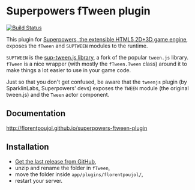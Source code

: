 # Superpowers fTween plugin

[![Build Status](https://travis-ci.org/florentpoujol/superpowers-ftween-plugin.svg?branch=travis)](https://travis-ci.org/florentpoujol/superpowers-ftween-plugin)

This plugin for [Superpowers, the extensible HTML5 2D+3D game engine](http://sparklinlabs.com), exposes the `fTween` and `SUPTWEEN` modules to the runtime.

`SUPTWEEN` is the [sup-tween.js library](https://github.com/florentpoujol/sup-tween.js), a fork of the popular `tween.js` library.  
`fTween` is a nice wrapper (with mostly the `fTween.Tween` class) around it to make things a lot easier to use in your game code.

Just so that you don't get confused, be aware that the `tweenjs` plugin (by SparklinLabs, Superpowers' devs) exposes the `TWEEN` module (the original tween.js) and the `Tween` actor component.

## Documentation

http://florentpoujol.github.io/superpowers-ftween-plugin

## Installation

- [Get the last release from GitHub](https://github.com/florentpoujol/superpowers-ftween-plugin/releases/tag/v0.1.0),
- unzip and rename the folder in `fTween`,
- move the folder inside `app/plugins/florentpoujol/`,
- restart your server.
